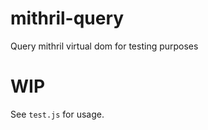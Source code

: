 mithril-query
=============

Query mithril virtual dom for testing purposes

WIP
===

See `test.js` for usage.
